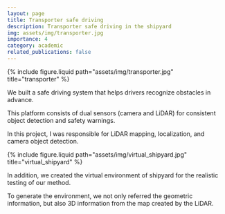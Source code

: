 ```yaml
---
layout: page
title: Transporter safe driving
description: Transporter safe driving in the shipyard
img: assets/img/transporter.jpg
importance: 4
category: academic
related_publications: false
---
```


<div class="row justify-content-sm-center">
  <div class="col-sm-8 mt-3 mt-md-0">
    {% include figure.liquid path="assets/img/transporter.jpg" title="transporter" %}
  </div>
</div>

We built a safe driving system that helps drivers recognize obstacles in advance.

This platform consists of dual sensors (camera and LiDAR) for consistent object detection and safety warnings.

In this project, I was responsible for LiDAR mapping, localization, and camera object detection.

<div class="row justify-content-sm-center">
  <div class="col-sm-8 mt-3 mt-md-0">
    {% include figure.liquid path="assets/img/virtual_shipyard.jpg" title="virtual_shipyard" %}
  </div>
</div>

In addition, we created the virtual environment of shipyard for the realistic testing of our method.

To generate the environment, we not only referred the geometric information, but also 3D information from the map created by the LiDAR.